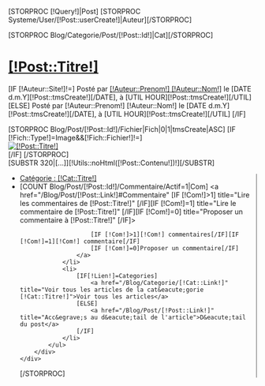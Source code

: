 [STORPROC [!Query!]|Post]
	[STORPROC Systeme/User/[!Post::userCreate!]|Auteur][/STORPROC]
	<div class="BlocPost">
		[STORPROC Blog/Categorie/Post/[!Post::Id!]|Cat][/STORPROC]
		<div class="Titre[!Cat::Type!]">
			<h1>
				<a href="/Blog/Post/[!Post::Link!]" title="Acc&egrave;s au d&eacute;tail de [!Post::Titre!]">[!Post::Titre!]</a>
			</h1>
			<p class="Date">
				[IF [!Auteur::Site!]!=]
					Post&eacute; par <span class="Bold">
					<a href="http://[!Auteur::Site!]" title="[!Auteur::Site!]" rel="nofollow" onclick="window.open(this.href); return false;">[!Auteur::Prenom!] [!Auteur::Nom!]</a></span> le [DATE d.m.Y][!Post::tmsCreate!][/DATE], &agrave; [UTIL HOUR][!Post::tmsCreate!][/UTIL]
				[ELSE]
					Post&eacute; par <span class="Bold">
					[!Auteur::Prenom!] [!Auteur::Nom!]</span> le [DATE d.m.Y][!Post::tmsCreate!][/DATE], &agrave; [UTIL HOUR][!Post::tmsCreate!][/UTIL]
				[/IF]
			</p>
		</div>
		<div class="Post">
			[STORPROC Blog/Post/[!Post::Id!]/Fichier|Fich|0|1|tmsCreate|ASC]
				[IF [!Fich::Type!]=Image&&[!Fich::Fichier!]!=]
					<div class="FichPost">
						<a href="/Blog/Post/[!Post::Link!]"  title="Acc&egrave;s au d&eacute;tail de [!Post::Titre!]"><img src="/[!Fich::Fichier!].mini.425x130.jpg" alt="[!Post::Titre!]"  />
						</a>
					</div>
				[/IF]
			[/STORPROC]
			<div class="Border">[SUBSTR 320|[...]][!Utils::noHtml([!Post::Contenu!])!][/SUBSTR]</div>
			<ul class="BasPost">
				<li style="border-right:1px solid #5C5C5C;"><a href="/Blog/Categorie/[!Cat::Link!]" title="Acc&egrave;s &agrave; la cat&eacute;gorie [!Cat::Titre!]">Cat&eacute;gorie : [!Cat::Titre!]</a></li>
				<li style="border-right:1px solid #5C5C5C;">
					[COUNT Blog/Post/[!Post::Id!]/Commentaire/Actif=1|Com]
					<a href="/Blog/Post/[!Post::Link!]#Commentaire" [IF [!Com!]>1] title="Lire les commentaires de [!Post::Titre!]" [/IF][IF [!Com!]=1] title="Lire le commentaire de [!Post::Titre!]" [/IF][IF [!Com!]=0] title="Proposer un commentaire &agrave; [!Post::Titre!]" [/IF]>
						
						
						[IF [!Com!]>1][!Com!] commentaires[/IF][IF [!Com!]=1][!Com!] commentaire[/IF]
						[IF [!Com!]=0]Proposer un commentaire[/IF]
					</a>
				</li>
				<li>
					[IF[!Lien!]=Categories]
						<a href="/Blog/Categorie/[!Cat::Link!]" title="Voir tous les articles de la cat&eacute;gorie [!Cat::Titre!]">Voir tous les articles</a>
					[ELSE]
						<a href="/Blog/Post/[!Post::Link!]" title="Acc&egrave;s au d&eacute;tail de l'article">D&eacute;tail du post</a>
					[/IF]
				</li>
			</ul>
		</div>
	</div>
[/STORPROC]